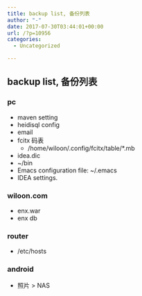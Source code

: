 ```yaml
---
title: backup list, 备份列表
author: "-"
date: 2017-07-30T03:44:01+00:00
url: /?p=10956
categories:
  - Uncategorized

---
```

## backup list, 备份列表
### pc
  * maven setting
  * heidisql config
  * email
  * fcitx 码表 
      * /home/wiloon/.config/fcitx/table/*.mb
  * idea.dic
  * ~/bin
  * Emacs configuration file: ~/.emacs
  * IDEA settings.

### wiloon.com
  * enx.war
  * enx db

### router
  * /etc/hosts
 
### android
- 照片 > NAS